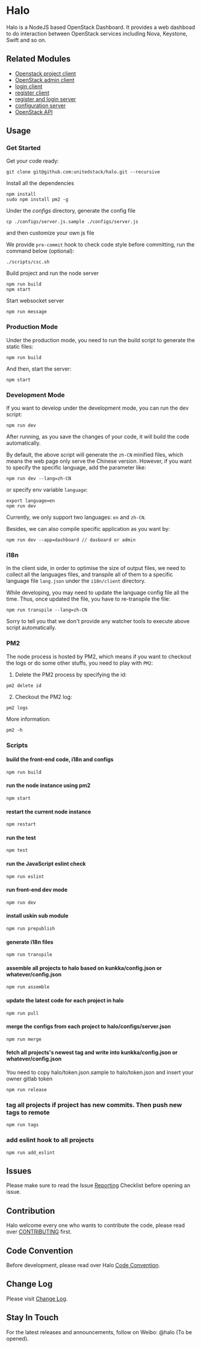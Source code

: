 # Halo
Halo is a NodeJS based OpenStack Dashboard. It provides a web dashboad to do interaction between OpenStack services including Nova, Keystone, Swift and so on.

## Related Modules

* [Openstack project client](https://github.com/unitedstack/spectre)
* [OpenStack admin client](https://github.com/unitedstack/medusa)
* [login client](https://github.com/unitedstack/luna)
* [register client](https://github.com/unitedstack/lion)
* [register and login server](https://github.com/unitedstack/brewmaster)
* [configuration server](https://github.com/unitedstack/tusk)
* [OpenStack API](https://github.com/unitedstack/slardar)

## Usage

### Get Started

Get your code ready:
```
git clone git@github.com:unitedstack/halo.git --recursive
```

Install all the dependencies
```
npm install
sudo npm install pm2 -g
```

Under the *configs* directory, generate the config file
```
cp ./configs/server.js.sample ./configs/server.js
```
and then customize your own js file

We provide `pre-commit` hook to check code style before committing, run the command below (optional):
```
./scripts/csc.sh
```

Build project and run the node server
```
npm run build
npm start
```

Start websocket server
```
npm run message
```

### Production Mode
Under the production mode, you need to run the build script to generate the static files:
```
npm run build
```
And then, start the server:
```
npm start
```

### Development Mode
If you want to develop under the development mode, you can run the dev script:
```
npm run dev
```
After running, as you save the changes of your code, it will build the code automatically.

By default, the above script will generate the `zh-CN` minified files, which means the web page only serve the Chinese version. However, if you want to specify the specific language, add the parameter like:
```
npm run dev --lang=zh-CN
```
or specify env variable `language`:
```
export language=en
npm run dev
```
Currently, we only support two languages: `en` and `zh-CN`.

Besides, we can also compile specific application as you want by:
```
npm run dev --app=dashboard // dasboard or admin
```

### i18n
In the client side, in order to optimise the size of output files, we need to collect all the languages files, and transpile all of them to a specific language file `lang.json` under the `i18n/client` directory.

While developing, you may need to update the language config file all the time.
Thus, once updated the file, you have to re-transpile the file:
```
npm run transpile --lang=zh-CN
```
Sorry to tell you that we don't provide any watcher tools to execute above script automatically.

### PM2
The node process is hosted by PM2, which means if you want to checkout the logs or do some other stuffs, you need to play with `PM2`:

1. Delete the PM2 process by specifying the id:
```
pm2 delete id
```

2. Checkout the PM2 log:
```
pm2 logs
```

More information:
```
pm2 -h
```

### Scripts

#### build the front-end code, i18n and configs
```
npm run build
```

#### run the node instance using pm2
```
npm start
```

#### restart the current node instance
```
npm restart
```

#### run the test
```
npm test
```

#### run the JavaScript eslint check
```
npm run eslint
```

#### run front-end dev mode
```
npm run dev
```

#### install uskin sub module
```
npm run prepublish
```

#### generate i18n files
```
npm run transpile
```

#### assemble all projects to halo based on kunkka/config.json or whatever/config.json
```
npm run assemble
```

#### update the latest code for each project in halo
```
npm run pull
```

#### merge the configs from each project to halo/configs/server.json
```
npm run merge
```

#### fetch all projects's newest tag and write into kunkka/config.json or whatever/config.json
You need to copy halo/token.json.sample to halo/token.json and insert your owner gitlab token
```
npm run release
```

### tag all projects if project has new commits. Then push new tags to remote
```
npm run tags
```

### add eslint hook to all projects
```
npm run add_eslint
```

## Issues

Please make sure to read the Issue [Reporting](./CONTRIBUTING.md#Issues) Checklist before opening an issue.

## Contribution

Halo welcome every one who wants to contribute the code, please read over [CONTRIBUTING](./CONTRIBUTING.md) first.

## Code Convention

Before development, please read over Halo [Code Convention](./CODE_CONVENTION.md).

## Change Log

Please visit [Change Log](./CHANGELOG.md).

## Stay In Touch

For the latest releases and announcements, follow on Weibo: @halo (To be opened).
